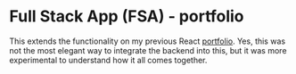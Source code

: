 # Full Stack App (FSA) - portfolio

This extends the functionality on my previous React [portfolio](https://github.com/chukwudibarrah/portfolio). Yes, this was not the most elegant way to integrate the backend into this, but it was more experimental to understand how it all comes together.